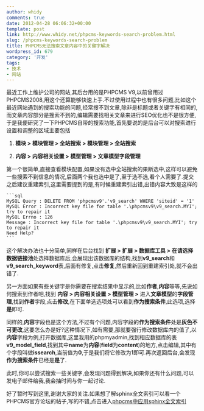 ```yaml
---
author: whidy
comments: true
date: 2012-04-28 06:06:32+00:00
template: post
link: http://www.whidy.net/phpcms-keywords-search-problem.html
slug: /phpcms-keywords-search-problem
title: PHPCMS无法搜索文章内容中的关键字解决
wordpress_id: 679
category: '开发'
tags:
- 技术
- 网站
---
```


最近工作上维护公司的网站,其后台用的是PHPCMS V9,以前曾用过PHPCMS2008,用这个还算能够快速上手.不过使用过程中也有很多问题,比如这个最近网站遇到的搜索功能的问题,经常搜不到文章,除非是标题或者关键字有相同的,而文章内容部分是搜索不到的,编辑需要找相关文章来进行SEO优化也不是很方便,于是我便研究了一下PHPCMS自带的搜索功能,首先要说的是后台可以对搜索进行设置和调整的区域主要包括



	
  1. **模块 > 模块管理 > 全站搜索 > 模块管理 > 全站搜索**

	
  2. **内容 > 内容相关设置 > 模型管理 > 文章模型字段管理**


第一个很简单,直接查看模块配置,如果没有选中全站搜索的果断选中,这样可以避免一些搜索不到信息的情况,后面两个我也选中是了,至于选不选,看个人需要了.提交之后建议重建索引,这里需要提到的是,有时候重建索引出错,出错内容大致是这样的


    
    ```sql
    MySQL Query : DELETE FROM 'phpcmsv9'.'v9_search' WHERE 'siteid' = '1'
    MySQL Error : Incorrect key file for table '.\phpcmsv9\v9_search.MYI'; try to repair it
    MySQL Errno : 126
    Message : Incorrect key file for table '.\phpcmsv9\v9_search.MYI'; try to repair it
    Need Help?
    ```



这个解决办法也十分简单,同样在后台找到 **扩展 > 扩展 > 数据库工具 > **在**请选择数据链接池**处选择数据库后,会展现出该数据库的结构,找到**v9_search**和**v9_search_keyword**表,后面有修复,点击**修复**,然后重新回到重建索引处,就不会出错了.

另一方面如果有些关键字是你需要在搜索结果中显示的,比如**作者**,**内容**等等,先说如何搜索到作者吧,找到 **内容 > 内容相关设置 > 模型管理 >** 进入**文章模型**的**字段管理**,找到**作者**字段,点击**修改**,在下面单选选项处可以看到**作为搜索条件**,此选项,选择**是**即可.

同样的,**内容**字段也是这个方法,不过有个问题,内容字段的**作为搜索条件**处是**灰色不可更改**,这要怎么办是好?这种情况下,如有需要,那就要强行修改数据库内的值了,以**内容**字段为例,打开数据库,这里我用的phpmyadmin,找到相应数据库的表**v9_model_field**,找到其中**name**为**内容**(**field**为**content**)的地方,点击编辑,其中有个字段叫做**issearch**,当前值为**0**,于是我们将它修改为**1**即可.再次返回后台,会发现**作为搜索条件**已经是**是**了.

此时,你可以尝试搜索一些关键字,会发现问题得到解决,如果你还有什么问题,可以发电子邮件给我,我会抽时间与你一起讨论.

好了暂时写到这里,谢谢大家的关注.如果想了解sphinx全文索引可以看一个PHPCMS官方论坛的帖子,写的不错,点击进入[phpcms中应用sphinx全文索引](http://bbs.phpcms.cn/forum.php?mod=viewthread&tid=149380)
